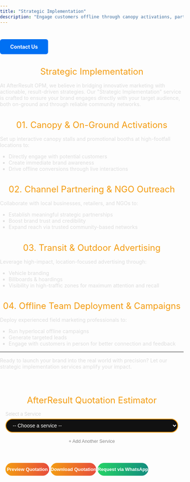 ```yaml
---
title: "Strategic Implementation"
description: "Engage customers offline through canopy activations, partnerships, and outdoor campaigns."
---
```

<a href="https://wa.me/919991283530?text=Hi%2C%20I%20am%20interested%20in%20Strategic%20Implementation%2C%20please%20arrange%20a%20call%20back." style="
  display: inline-block;
  padding: 12px 28px;
  background-color: #0070f3;
  color: #fff;
  border-radius: 6px;
  text-decoration: none;
  font-weight: bold;
  margin-top: 24px;
  transition: background 0.2s;
">
  Contact Us
</a>


## Strategic Implementation

At AfterResult OPM, we believe in bridging innovative marketing with actionable, result-driven strategies. Our "Strategic Implementation" service is crafted to ensure your brand engages directly with your target audience, both on-ground and through reliable community networks.

### 01. Canopy & On-Ground Activations
Set up interactive canopy stalls and promotional booths at high-footfall locations to:
- Directly engage with potential customers
- Create immediate brand awareness
- Drive offline conversions through live interactions

### 02. Channel Partnering & NGO Outreach
Collaborate with local businesses, retailers, and NGOs to:
- Establish meaningful strategic partnerships
- Boost brand trust and credibility
- Expand reach via trusted community-based networks

### 03. Transit & Outdoor Advertising
Leverage high-impact, location-focused advertising through:
- Vehicle branding
- Billboards & hoardings
- Visibility in high-traffic zones for maximum attention and recall

### 04. Offline Team Deployment & Campaigns
Deploy experienced field marketing professionals to:
- Run hyperlocal offline campaigns
- Generate targeted leads
- Engage with customers in person for better connection and feedback

---

Ready to launch your brand into the real world with precision? Let our strategic implementation services amplify your impact.


<meta charset="UTF-8">
<meta name="viewport" content="width=device-width, initial-scale=1">
<title>AfterResult Quotation Estimator</title>
<style>
  body {
    font-family: "Inter", Arial, sans-serif;
    background: transparent;
    color: #ddd;
    margin: 0;
    padding: 0px;
  }
  #calculatorContainer {
    max-width: 900px;
    width: 100%;
    margin: 20px auto;
    padding: 15px;
    background: transparent;
    border-radius: 18px;
    border: 0px solid #f39c12;
    box-shadow: 0 0 0px #f39c12;
    box-sizing: border-box;
  }
  h2, h3 {
    color: #f39c12;
    font-weight: 400;
    font-size: 1.5rem;
    text-align: center;
    margin-bottom: 15px;
  }
  label {
    display: block;
    font-size: 13px;
    color: #ccc;
    margin-bottom: 5px;
    font-weight: 300;
  }
  select,
  input[type="number"],
  input[type="text"],
  input[type="email"],
  input[type="tel"] {
    width: 100%;
    padding: 8px 14px;
    border-radius: 20px;
    border: 2px solid #f39c12;
    background: #111;
    color: #fff;
    font-size: 14px;
    margin-bottom: 14px;

    outline: none;
    transition: border-color 0.3s;
    text-align: left;
  }
  select:hover,
  select:focus,
  input:hover,
  input:focus {
    border-color: #e67e22;
  }
  .button-row {
    display: ßex;
    gap: 12px;
    margin-bottom: 12px;
    margin-top: 8px;
    ßex-wrap: wrap;
  }
  button {
    ßex: 1;
    padding: 10px 0;
    border: none;
    border-radius: 25px;
    background: linear-gradient(90deg, #f39c12 0%, #e74c3c 100%);
    color: white;
    font-weight: 600;
    font-size: 0.80rem;
    cursor: pointer;
    margin-bottom: 0;
    transition: background 0.3s;
    min-width: 120px;
  }
  button.whatsapp {
    background: linear-gradient(90deg, #25d366 0%, #128c7e 100%);
  }
  button:hover {
    background: linear-gradient(90deg, #e67e22 0%, #c0392b 100%);
  }
  button.whatsapp:hover {
    background: linear-gradient(90deg, #128c7e 0%, #25d366 100%);
  }
  .hidden {
    display: none !important;
  }
  #estimatedPriceRange {
    color: #f39c12;
    font-weight: 600;
    font-size: 0.8rem;
    min-height: 24px;
    margin-bottom: 8px;
    white-space: pre-line;

    text-align: center;
  }
  #averagePriceRange {
    color: #aaa;
    font-weight: 400;
    font-size: 0.7rem;
    margin-bottom: 16px;
    text-align: center;
    font-style: italic;
  }
  .slider-row {
    display: ßex;
    align-items: center;
    gap: 8px;
    margin-bottom: 14px;
    justify-content: center;
  }
  .slider-row label {
    margin: 0 0 0 0;
    font-size: 0.9em;
    color: #bbb;
    font-weight: 400;
  }
  input[type="range"] {
    width: 240px;
    accent-color: #f39c12;
    height: 3px;
    background: linear-gradient(90deg, #f39c12 0%, #e74c3c 100%);
    border-radius: 2px;
    outline: none;
    margin: 0;
    -webkit-appearance: none;
  }
  input[type="range"]::-webkit-slider-thumb {
    -webkit-appearance: none;
    appearance: none;
    width: 10px;
    height: 18px;
    border-radius: 50%;
    background: #fff;
    border: 2px solid #f39c12;
    box-shadow: 0 2px 8px #0002;
    cursor: pointer;
    transition: background 0.2s;
  }
  input[type="range"]:focus::-webkit-slider-thumb {
    background: #f39c12;
    border-color: #e67e22;
  }
  input[type="range"]::-moz-range-thumb {

    width: 10px;
    height: 18px;
    border-radius: 50%;
    background: #fff;
    border: 2px solid #f39c12;
    box-shadow: 0 2px 8px #0002;
    cursor: pointer;
    transition: background 0.2s;
  }
  input[type="range"]:focus::-moz-range-thumb {
    background: #f39c12;
    border-color: #e67e22;
  }
  input[type="range"]::-ms-thumb {
    width: 10px;
    height: 18px;
    border-radius: 50%;
    background: #fff;
    border: 2px solid #f39c12;
    box-shadow: 0 2px 8px #0002;
    cursor: pointer;
    transition: background 0.2s;
  }
  .centered-checkboxes {
    display: ßex;
    ßex-wrap: wrap;
    justify-content: center;
    gap: 10px;
    font-size: 0.85em;
    margin-bottom: 6px;
  }
  .small-btn {
    background: transparent !important;
    color: #888 !important;
    border: none !important;
    font-size: 0.80em !important;
    font-weight: 400 !important;
    padding: 2px 8px !important;
    margin: 0 !important;
    min-width: unset !important;
    box-shadow: none !important;
    cursor: pointer;
    display: inline-block;
    vertical-align: middle;
  }
  .add-service-btn {
    display: block;
    width: auto;
    background: transparent !important;
    color: #888 !important;

    font-size: 0.85em !important;
    border: none !important;
    margin: 0 auto 10px auto !important;
    padding: 2px 8px !important;
    text-align: left;
    cursor: pointer;
    min-width: unset !important;
    box-shadow: none !important;
    font-weight: 400 !important;
  }
  .remove-service-btn {
    background: transparent !important;
    color: #e74c3c !important;
    font-size: 1.25em !important;
    border: none !important;
    margin-left: 6px !important;
    padding: 0 6px !important;
    cursor: pointer;
    vertical-align: middle;
    min-width: unset !important;
    box-shadow: none !important;
    font-weight: 700 !important;
    line-height: 1 !important;
    display: inline-block;
  }
  .remove-service-btn:focus {
    outline: 2px solid #e74c3c;
  }
  .remove-other-card-btn {
    background: transparent !important;
    color: #e74c3c !important;
    font-size: 1.25em !important;
    border: none !important;
    margin-left: 6px !important;
    padding: 0 6px !important;
    cursor: pointer;
    vertical-align: middle;
    min-width: unset !important;
    box-shadow: none !important;
    font-weight: 700 !important;
    line-height: 1 !important;
    display: inline-block;
    ßoat: right;
  }
  #quotePreviewSection {
    background: #fff;
    color: #222;
    border-radius: 10px;
    padding: 15px;
    box-shadow: 0 0 20px #f39c12;

    margin-top: 25px;
    font-family: "Inter", Arial, sans-serif;
    font-size: 13px;
    max-width: 500px;
    position: relative;
    overßow-x: auto;
  }
  #quotePreviewContent {
    max-width: 100%;
    margin: auto;
    text-align: left;
    word-wrap: break-word;
    position: relative;
    z-index: 2;
  }
  .watermark {
    position: absolute;
    top: 50%;
    left: 50%;
    transform: translate(-50%, -50%) rotate(-30deg);
    font-size: 5vw;
    color: rgba(243, 156, 18, 0.09);
    user-select: none;
    pointer-events: none;
    font-weight: 900;
    letter-spacing: 10px;
    white-space: nowrap;
    z-index: 1;
  }
  .quotation-header {
    display: ßex;
    align-items: center;
    gap: 14px;
    border-bottom: 2px solid #f39c12;
    padding-bottom: 6px;
    margin-bottom: 15px;
    ßex-wrap: wrap;
  }
  .quotation-header img {
    height: 50px;
    width: auto;
    border-radius: 8px;
    background: #fff;
    padding: 4px;
    ßex-shrink: 0;
  }
  .quotation-meta {
    display: ßex;
    ßex-wrap: wrap;
    justify-content: space-between;

    margin-bottom: 8px;
    font-size: 11px;
  }
  .quotation-section-title {
    color: #f39c12;
    font-size: 14px;
    margin-top: 15px;
    margin-bottom: 6px;
    font-weight: 600;
  }
  .quotation-table {
    width: 100%;
    border-collapse: collapse;
    margin-bottom: 12px;
    font-size: 13px;
  }
  .quotation-table th,
  .quotation-table td {
    border: 1px solid #ccc;
    padding: 6px 10px;
    text-align: left;
    font-size: 13px;
    font-weight: 400;
  }
  .quotation-table th {
    background: #f39c12;
    color: #fff;
    font-weight: 600;
    text-align: center;
  }
  .quotation-table td {
    text-align: center;
  }
  .quotation-table td.left {
    text-align: left;
  }
  .quotation-terms {
    font-size: 11px;
    color: #444;
    background: #f7f7f7;
    padding: 10px;
    border-radius: 6px;
    max-height: 120px;
    overßow-y: auto;
  }
  .quotation-sign {
    margin-top: 16px;
    font-size: 12px;
  }
  .qr-section {

    display: ßex;
    align-items: center;
    gap: 16px;
    margin-top: 16px;
    margin-bottom: 12px;
    ßex-wrap: wrap;
  }
  .qr-section img {
    width: 70px;
    height: 70px;
    border-radius: 8px;
    border: 1px solid #ccc;
    background: #fff;
    padding: 2px;
  }
  .qr-section .website-link {
    font-size: 13px;
    color: #1d6fa5;
    font-weight: 600;
    text-decoration: underline;
    word-break: break-word;
  }
  /* Popup form styles */
  #popupFormOverlay {
    position: Þxed;
    top: 0; left: 0; right: 0; bottom: 0;
    background: rgba(0,0,0,0.85);
    display: none;
    justify-content: center;
    align-items: center;
    z-index: 9999;
  }
  #popupFormOverlay.show {
    display: ßex;
  }
  #popupForm {
    background: #222;
    padding: 20px 25px;
    border-radius: 15px;
    max-width: 400px;
    width: 90%;
    box-sizing: border-box;
    box-shadow: 0 0 15px #f39c12;
  }
  #popupForm h3 {
    color: #f39c12;
    margin-top: 0;
    margin-bottom: 15px;
    font-weight: 400;
    text-align: center;

  }
  #popupForm label {
    color: #ccc;
    font-size: 13px;
    margin-bottom: 4px;
    display: block;
  }
  #popupForm input {
    width: 100%;
    padding: 8px 14px;
    border-radius: 20px;
    border: 2px solid #f39c12;
    background: #111;
    color: #fff;
    font-size: 14px;
    margin-bottom: 14px;
    outline: none;
    transition: border-color 0.3s;
    text-align: left;
  }
  #popupForm input:focus {
    border-color: #e67e22;
  }
  #popupForm .button-row {
    display: ßex;
    justify-content: space-between;
    gap: 10px;
  }
  #popupForm button {
    ßex: 1;
    padding: 10px 0;
    border: none;
    border-radius: 25px;
    background: linear-gradient(90deg, #f39c12 0%, #e74c3c 100%);
    color: white;
    font-weight: 700;
    font-size: 0.9rem;
    cursor: pointer;
    transition: background 0.3s;
  }
  #popupForm button:hover {
    background: linear-gradient(90deg, #e67e22 0%, #c0392b 100%);
  }
  @media (max-width: 600px) {
    #calculatorContainer {
      padding: 7px;
    }
    .quotation-header img {
      height: 38px;
    }

    .quotation-table th, .quotation-table td {
      padding: 4px 4px;
      font-size: 12px;
    }
    .qr-section img {
      width: 50px;
      height: 50px;
    }
    .button-row {
      gap: 7px;
    }
  }
</style>
<div id="calculatorContainer" role="main" aria-label="Quotation Estimator">
  <h2>AfterResult Quotation Estimator</h2>
  <div id="multiServiceList"></div>
  <div id="serviceSelectorContainer">
    <label for="serviceSelect">Select a Service</label>
    <select id="serviceSelect" aria-label="Select a service">
      <option value="" disabled="" selected="">-- Choose a service --</option>
      <option value="Logo Design">Logo Design</option>
      <option value="Basic Website">Basic Website</option>
      <option value="Advanced Website">Advanced Website</option>
      <option value="Social Media Management">Social Media Management</option>
      <option value="SEO Services">SEO Services</option>
      <option value="App Development">App Development</option>
      <option value="Content Writing">Content Writing</option>
      <option value="eCommerce Store">eCommerce Store</option>
      <option value="Marketplace Management">Marketplace Management</option>
      <option value="Digital Marketing">Digital Marketing</option>
      <option value="Branding Services">Branding Services</option>
      <option value="Instagram Followers">Instagram Followers</option>
      <option value="Meta and Google Ads">Meta Ads and Google Ads</option>
      <option value="3D / Product Design">3D or Product Design</option>
      <option value="Other">Other (Request Quote)</option>
    </select>
    <button id="addServiceBtn" class="add-service-btn" type="button" style="font-
size:12px;">+ Add Another Service</button>
  </div>
  <div id="complexityWrapper" class="hidden">
    <label for="complexitySelect">Select Project Complexity</label>
    <select id="complexitySelect" aria-label="Select project complexity">
      <option value="" disabled="" selected="">-- Choose complexity --</option>
      <option value="Basic">Basic</option>
      <option value="Moderate">Moderate</option>
      <option value="Advanced">Advanced</option>
    </select>

  </div>
  <div id="categoryWrapper" class="hidden">
    <label for="categorySelect">Select Category</label>
    <select id="categorySelect" aria-label="Select category">
      <option value="" disabled="" selected="">-- Choose category --</option>
      <option value="Lifestyle">Lifestyle</option>
      <option value="Education">Education</option>
      <option value="Furniture &amp; Home Decor">Furniture &amp; Home Decor</
option>
      <option value="E-commerce">E-commerce</option>
      <option value="Service-Based Business">Service-Based Business</option>
      <option value="Other">Other</option>
    </select>
    <input type="text" id="customCategoryInput" class="hidden" placeholder="Enter 
your category" style="margin-bottom:10px;">
  </div>
  <div id="brandNameWrapper" class="hidden">
    <label for="brandNameInput">Brand Name</label>
    <input type="text" id="brandNameInput" placeholder="Enter your brand name">
  </div>
  <div id="brandDescWrapper" class="hidden">
    <label for="brandDescInput">Brand Description (Optional)</label>
    <input type="text" id="brandDescInput" placeholder="Describe your brand 
(optional)">
  </div>
  <div id="typeWrapper" class="hidden">
    <label for="typeSelect">Select Type</label>
    <select id="typeSelect" aria-label="Select type">
      <option value="" disabled="" selected="">-- Choose type --</option>
      <option value="Landing Page">Landing Page</option>
      <option value="E-commerce">E-commerce</option>
      <option value="Ed-Tech">Ed-Tech</option>
      <option value="Blog">Blog</option>
      <option value="News and Updates">News and Updates</option>
      <option value="Tools">Tools</option>
      <option value="Agency">Agency</option>
      <option value="Appointment">Appointment</option>
      <option value="Company ProÞle">Company ProÞle</option>
      <option value="Other">Other</option>
    </select>
    <input type="text" id="customTypeInput" class="hidden" placeholder="Enter type" 
style="margin-bottom:10px;">
  </div>
  <div id="durationSliderWrapper" class="hidden slider-row" aria-label="Select 
project duration">
    <label for="durationSlider" style="margin-bottom: 2px">Duration:</label>

    <span style="font-size: 0.85em; color: #aaa">1</span>
    <input type="range" id="durationSlider" min="1" max="36" value="1" aria-
valuemin="1" aria-valuemax="36" aria-valuenow="1" aria-label="Duration in 
months">
    <span id="durationSliderValue" style="font-size: 0.9em; color: #f39c12; font-
weight: 600">1</span>
    <span style="font-size: 0.85em; color: #aaa">36 months</span>
  </div>
  <div id="budgetWrapper" class="hidden">
    <label for="budgetInput">Enter Your Marketing Budget (
!
)</label>
    <input type="number" id="budgetInput" min="5000" step="1" placeholder="Enter 
amount (min 5000)">
    <span id="budgetMinMsg" style="color:#f39c12;font-
size:0.9em;display:none;">Minimum budget is 
!
5,000</span>
  </div>
  <div id="campaignObjectiveWrapper" class="hidden">
    <label for="campaignObjectiveSelect">Campaign Objective</label>
    <select id="campaignObjectiveSelect">
      <option value="" disabled="" selected="">-- Select Objective --</option>
      <option value="Sales">Sales</option>
      <option value="Leads">Leads</option>
      <option value="TrafÞc">TrafÞc</option>
      <option value="Engagement">Engagement</option>
      <option value="Awareness">Awareness</option>
    </select>
  </div>
  <div id="adsPlatformWrapper" class="hidden">
    <label>Select Ad Platforms</label>
    <div class="centered-checkboxes">
      <label><input type="checkbox" class="adsPlatform" value="Meta Ads"> Meta 
Ads</label>
      <label><input type="checkbox" class="adsPlatform" value="Google Ads"> 
Google Ads</label>
    </div>
  </div>
  <div id="productCountWrapper" class="hidden">
    <label for="productCount">Number of Products</label>
    <input type="number" id="productCount" min="1" max="10000" value="1">
  </div>
  <div id="marketplaceWrapper" class="hidden">
    <label>Select Marketplace Platforms</label>
    <div class="centered-checkboxes" id="marketplacePlatforms">
      <label><input type="checkbox" class="marketplacePlatform" value="Amazon"> 
Amazon</label>
      <label><input type="checkbox" class="marketplacePlatform" value="Flipkart"> 
Flipkart</label>

      <label><input type="checkbox" class="marketplacePlatform" value="Flipkart"> 
Flipkart</label>
      <label><input type="checkbox" class="marketplacePlatform" value="Other"> 
Other</label>
    </div>
    <input type="text" id="customMarketplaceInput" class="hidden" 
placeholder="Enter platform name">
    <div id="marketplaceProductCountWrapper" class="hidden">
      <label for="marketplaceProductCount">Number of Products</label>
      <input type="number" id="marketplaceProductCount" min="1" max="10000" 
value="1">
    </div>
  </div>
  <div id="smmPlatformsWrapper" class="hidden checkboxGroup" aria-label="Select 
social media platforms">
    <label>Select Platforms</label><br>
    <label><input type="checkbox" class="smmPlatform" value="Instagram"> 
Instagram</label>
    <label><input type="checkbox" class="smmPlatform" value="Facebook"> 
Facebook</label>
    <label><input type="checkbox" class="smmPlatform" value="LinkedIn"> 
LinkedIn</label>
    <label><input type="checkbox" class="smmPlatform" value="Twitter"> Twitter</
label>
    <label><input type="checkbox" class="smmPlatform" value="YouTube"> 
YouTube</label>
    <label><input type="checkbox" class="smmPlatform" value="Other"> Other</
label>
    <input type="text" id="customSmmPlatformInput" class="hidden" 
placeholder="Enter platform name">
  </div>
  <div id="seoTypeWrapper" class="hidden">
    <label for="seoTypeSelect">SEO Service Type</label>
    <select id="seoTypeSelect">
      <option value="" disabled="" selected="">-- Select SEO Type --</option>
      <option value="On-page">On-page SEO</option>
      <option value="Off-page">Off-page SEO</option>
      <option value="Both">On-page + Off-page SEO</option>
    </select>
  </div>
  <div id="appDescWrapper" class="hidden">
    <label for="appDescInput">App Description (Optional)</label>
    <input type="text" id="appDescInput" placeholder="Describe your app (optional)">
  </div>
  <div id="ecommerceProductCountWrapper" class="hidden">
    <label for="ecommerceProductCount">Number of Products</label>
    <input type="number" id="ecommerceProductCount" min="1" max="10000" 
value="1">

    <input type="number" id="ecommerceProductCount" min="1" max="10000" 
value="1">
  </div>
  <div id="brandingMediumWrapper" class="hidden">
    <label for="brandingMediumSelect">Branding Medium</label>
    <select id="brandingMediumSelect">
      <option value="" disabled="" selected="">-- Select Medium --</option>
      <option value="Online">Online</option>
      <option value="Ofßine">Ofßine</option>
    </select>
  </div>
  <div id="brandingLocationWrapper" class="hidden">
    <label for="brandingLocationInput">Location (Only Delhi-NCR supported)</label>
    <input type="text" id="brandingLocationInput" list="brandingLocationList" 
placeholder="Type location">
    <datalist id="brandingLocationList">
      <option value="Delhi-NCR">
      </option><option value="Delhi">
      </option><option value="Noida">
      </option><option value="Gurgaon">
      </option><option value="Ghaziabad">
      </option><option value="Faridabad">
    </option></datalist>
    <span id="brandingLocationMsg" style="color:#f39c12;font-
size:0.9em;display:none;">We are currently not serving this area.</span>
  </div>
  <div id="followerWrapper" class="hidden">
    <label for="followerPlatformSelect">Select Platform</label>
    <select id="followerPlatformSelect">
      <option value="" disabled="" selected="">-- Select Platform --</option>
      <option value="Instagram">Instagram</option>
      <option value="Facebook">Facebook</option>
      <option value="LinkedIn">LinkedIn</option>
      <option value="Other">Other</option>
    </select>
    <input type="text" id="customFollowerPlatformInput" class="hidden" 
placeholder="Enter platform name">
    <label for="followerCount">Number of Followers (Min 50, step 50)</label>
    <input type="number" id="followerCount" min="50" step="50" value="50">
    <span id="followerRangeMsg" style="color:#f39c12;font-
size:0.9em;display:none;">Min 50, step 50. Price is for every 50 followers.</span>
  </div>
  <div id="productDesignWrapper" class="hidden">
    <label for="productDesignCount">Number of Products</label>
    <input type="number" id="productDesignCount" min="1" max="10000" value="1">
    <span id="productDesignRangeMsg" style="color:#f39c12;font-
size:0.9em;display:none;">For more than 10 products, only request quote via 
WhatsApp.</span>

  </div>
  <div id="otherServiceWrapper" class="hidden">
    <label for="otherServiceDesc">Describe Your Service Request</label>
    <input type="text" id="otherServiceDesc" placeholder="Describe your 
requirement">
  </div>
  <div id="estimatedPriceRange"></div>
  <div id="averagePriceRange"></div>
  <div class="button-row" id="actionButtonsRow">
    <button id="previewQuoteBtn" type="button">Preview Quotation</button>
    <button id="downloadQuoteBtn" type="button">Download Quotation</button>
    <button id="whatsappQuoteBtn" class="whatsapp" type="button">Request via 
WhatsApp</button>
    <button id="callQuoteBtn" type="button" style="display:none;">Call for Custom 
Quote</button>
  </div>
  <div>
    <div id="quotePreviewSection" class="hidden">
      <div id="quotePreviewContent"></div>
    </div>
  </div>
</div>
<div id="popupFormOverlay">
  <form id="popupForm" autocomplete="off">
    <h3>Enter Your Details</h3>
    <label for="popupName">Name</label>
    <input type="text" id="popupName" required="">
    <label for="popupEmail">Email</label>
    <input type="email" id="popupEmail" required="">
    <label for="popupPhone">Phone</label>
    <input type="tel" id="popupPhone" pattern="[0-9]{10}" maxlength="10" 
required="">
    <div class="button-row">
      <button id="popupSubmitBtn" type="submit">Continue</button>
      <button id="popupCancelBtn" type="button">Cancel</button>
    </div>
  </form>
</div>
<script src="https://cdnjs.cloud
ß
are.com/ajax/libs/html2canvas/1.4.1/
html2canvas.min.js"></script>
<script src="https://cdnjs.cloud
ß
are.com/ajax/libs/jspdf/2.5.1/jspdf.umd.min.js"></
script>
<script>

/* --- UTILITY FUNCTIONS --- */
function formatINR(num) {
  if (typeof num === "string") num = parseInt(num, 10);
  if (isNaN(num)) return "";
  return "
!
" + num.toLocaleString("en-IN");
}
function formatRange(min, max) {
  return min === max ? formatINR(min) : `${formatINR(min)} Ð ${formatINR(max)}`;
}
function onlyDigits(str) {
  return String(str).replace(/\D/g, "");
}
function getTodayDateStr() {
  const d = new Date();
  return d.toLocaleDateString("en-IN", {year: "numeric", month: "short", day: "2-
digit"});
}
/* --- GLOBAL STATE --- */
let multiServices = [];
let currentServiceIndex = 0;
let userDetails = { name: "", email: "", phone: "" };
let quotePreviewData = null;
/* --- ELEMENTS --- */
const serviceSelect = document.getElementById("serviceSelect");
const addServiceBtn = document.getElementById("addServiceBtn");
const multiServiceList = document.getElementById("multiServiceList");
const complexityWrapper = document.getElementById("complexityWrapper");
const complexitySelect = document.getElementById("complexitySelect");
const categoryWrapper = document.getElementById("categoryWrapper");
const categorySelect = document.getElementById("categorySelect");
const customCategoryInput = document.getElementById("customCategoryInput");
const brandNameWrapper = document.getElementById("brandNameWrapper");
const brandNameInput = document.getElementById("brandNameInput");
const brandDescWrapper = document.getElementById("brandDescWrapper");
const brandDescInput = document.getElementById("brandDescInput");
const typeWrapper = document.getElementById("typeWrapper");
const typeSelect = document.getElementById("typeSelect");
const customTypeInput = document.getElementById("customTypeInput");
const durationSliderWrapper = document.getElementById("durationSliderWrapper");
const durationSlider = document.getElementById("durationSlider");
const durationSliderValue = document.getElementById("durationSliderValue");
const budgetWrapper = document.getElementById("budgetWrapper");
const budgetInput = document.getElementById("budgetInput");
const budgetMinMsg = document.getElementById("budgetMinMsg");
const campaignObjectiveWrapper = 
document.getElementById("campaignObjectiveWrapper");
const campaignObjectiveSelect = 
document.getElementById("campaignObjectiveSelect");

const adsPlatformWrapper = document.getElementById("adsPlatformWrapper");
const productCountWrapper = document.getElementById("productCountWrapper");
const productCount = document.getElementById("productCount");
const marketplaceWrapper = document.getElementById("marketplaceWrapper");
const marketplacePlatforms = document.getElementById("marketplacePlatforms");
const customMarketplaceInput = 
document.getElementById("customMarketplaceInput");
const marketplaceProductCountWrapper = 
document.getElementById("marketplaceProductCountWrapper");
const marketplaceProductCount = 
document.getElementById("marketplaceProductCount");
const smmPlatformsWrapper = 
document.getElementById("smmPlatformsWrapper");
const customSmmPlatformInput = 
document.getElementById("customSmmPlatformInput");
const seoTypeWrapper = document.getElementById("seoTypeWrapper");
const seoTypeSelect = document.getElementById("seoTypeSelect");
const appDescWrapper = document.getElementById("appDescWrapper");
const appDescInput = document.getElementById("appDescInput");
const ecommerceProductCountWrapper = 
document.getElementById("ecommerceProductCountWrapper");
const ecommerceProductCount = 
document.getElementById("ecommerceProductCount");
const brandingMediumWrapper = 
document.getElementById("brandingMediumWrapper");
const brandingMediumSelect = 
document.getElementById("brandingMediumSelect");
const brandingLocationWrapper = 
document.getElementById("brandingLocationWrapper");
const brandingLocationInput = document.getElementById("brandingLocationInput");
const brandingLocationMsg = document.getElementById("brandingLocationMsg");
const followerWrapper = document.getElementById("followerWrapper");
const followerPlatformSelect = document.getElementById("followerPlatformSelect");
const customFollowerPlatformInput = 
document.getElementById("customFollowerPlatformInput");
const followerCount = document.getElementById("followerCount");
const followerRangeMsg = document.getElementById("followerRangeMsg");
const productDesignWrapper = 
document.getElementById("productDesignWrapper");
const productDesignCount = document.getElementById("productDesignCount");
const productDesignRangeMsg = 
document.getElementById("productDesignRangeMsg");
const otherServiceWrapper = document.getElementById("otherServiceWrapper");
const otherServiceDesc = document.getElementById("otherServiceDesc");
const estimatedPriceRange = document.getElementById("estimatedPriceRange");
const averagePriceRange = document.getElementById("averagePriceRange");
const previewQuoteBtn = document.getElementById("previewQuoteBtn");
const downloadQuoteBtn = document.getElementById("downloadQuoteBtn");
const whatsappQuoteBtn = document.getElementById("whatsappQuoteBtn");
const callQuoteBtn = document.getElementById("callQuoteBtn");

const quotePreviewSection = document.getElementById("quotePreviewSection");
const quotePreviewContent = document.getElementById("quotePreviewContent");
const popupFormOverlay = document.getElementById("popupFormOverlay");
const popupForm = document.getElementById("popupForm");
const popupName = document.getElementById("popupName");
const popupEmail = document.getElementById("popupEmail");
const popupPhone = document.getElementById("popupPhone");
const popupSubmitBtn = document.getElementById("popupSubmitBtn");
const popupCancelBtn = document.getElementById("popupCancelBtn");
const actionButtonsRow = document.getElementById("actionButtonsRow");
/* --- LOGIC CONSTANTS --- */
const LOGO_PRICING = {
  "Basic": 1800,
  "Moderate": 3500,
  "Advanced": 6500
};
const WEBSITE_PRICING = {
  "Basic Website": {
    "Basic": 5000,
    "Moderate": 9000,
    "Advanced": 16000
  },
  "Advanced Website": {
    "Basic": 17000,
    "Moderate": 32000,
    "Advanced": 55000
  }
};
const WEBSITE_TYPES = [
  "Landing Page", "E-commerce", "Ed-Tech", "Blog", "News and Updates",
  "Tools", "Agency", "Appointment", "Company ProÞle", "Other"
];
const SMM_PRICING = {
  "Basic": 3500,
  "Moderate": 6500,
  "Advanced": 12000
};
const SEO_PRICING = {
  "On-page": 5000,
  "Off-page": 14000,
  "Both": 17000
};
const APP_PRICING = {
  "Basic": 35000,
  "Moderate": 65000,
  "Advanced": 120000
};
const ECOMMERCE_PRICING = {
  1: 50,

  10: 450
};
const MARKETPLACE_PRICING_PER_PRODUCT = 250;
const BRANDING_ONLINE_PRICING = {
  "Basic": 12000,
  "Moderate": 22000,
  "Advanced": 35000
};
const BRANDING_OFFLINE_RANGE = [35000, 60000];
const FOLLOWER_PRICING = {
  "Instagram": 45,
  "Facebook": 45,
  "LinkedIn": 65,
  "Other": 45
};
const FOLLOWER_OTHER_MAX = 100;
const FOLLOWER_STEP = 50;
const FOLLOWER_MIN = 50;
const ADS_BASE_PRICING = {
  "Sales": 6000,
  "Leads": 6000,
  "TrafÞc": 3000,
  "Engagement": 3000,
  "Awareness": 2500
};
const PRODUCT_DESIGN_RANGE = [6000, 13000];
const CONTENT_WRITING_PRICING = {
  "Basic": 2500,
  "Moderate": 4500,
  "Advanced": 8000
};
/* --- FIELD RESET/SHOW/HIDE LOGIC --- */
function resetAllFields() {
  // Hide all
  complexityWrapper.classList.add("hidden");
  categoryWrapper.classList.add("hidden");
  customCategoryInput.classList.add("hidden");
  brandNameWrapper.classList.add("hidden");
  brandDescWrapper.classList.add("hidden");
  typeWrapper.classList.add("hidden");
  customTypeInput.classList.add("hidden");
  durationSliderWrapper.classList.add("hidden");
  budgetWrapper.classList.add("hidden");
  budgetInput.value = "";
  budgetMinMsg.style.display = "none";
  campaignObjectiveWrapper.classList.add("hidden");
  campaignObjectiveSelect.value = "";
  adsPlatformWrapper.classList.add("hidden");
  productCountWrapper.classList.add("hidden");

  productCount.value = 1;
  marketplaceWrapper.classList.add("hidden");
  customMarketplaceInput.classList.add("hidden");
  marketplaceProductCountWrapper.classList.add("hidden");
  marketplaceProductCount.value = 1;
  smmPlatformsWrapper.classList.add("hidden");
  customSmmPlatformInput.classList.add("hidden");
  seoTypeWrapper.classList.add("hidden");
  seoTypeSelect.value = "";
  appDescWrapper.classList.add("hidden");
  appDescInput.value = "";
  ecommerceProductCountWrapper.classList.add("hidden");
  ecommerceProductCount.value = 1;
  brandingMediumWrapper.classList.add("hidden");
  brandingMediumSelect.value = "";
  brandingLocationWrapper.classList.add("hidden");
  brandingLocationInput.value = "";
  brandingLocationMsg.style.display = "none";
  followerWrapper.classList.add("hidden");
  followerPlatformSelect.value = "";
  customFollowerPlatformInput.classList.add("hidden");
  followerCount.value = 50;
  followerRangeMsg.style.display = "none";
  productDesignWrapper.classList.add("hidden");
  productDesignCount.value = 1;
  productDesignRangeMsg.style.display = "none";
  otherServiceWrapper.classList.add("hidden");
  otherServiceDesc.value = "";
  estimatedPriceRange.textContent = "";
  averagePriceRange.textContent = "";
  // Uncheck all checkboxes
  document.querySelectorAll('input[type="checkbox"]').forEach(cb => cb.checked = 
false);
  // Hide custom platform inputs
  customSmmPlatformInput.value = "";
  customMarketplaceInput.value = "";
  customFollowerPlatformInput.value = "";
  // Hide action buttons
  previewQuoteBtn.style.display = "";
  downloadQuoteBtn.style.display = "";
  whatsappQuoteBtn.style.display = "";
  callQuoteBtn.style.display = "none";
  // Enable all buttons
  previewQuoteBtn.disabled = false;
  downloadQuoteBtn.disabled = false;
  whatsappQuoteBtn.disabled = false;
  callQuoteBtn.disabled = false;
}
function showRelevantFields(service) {
  resetAllFields();

  // Show only relevant Þelds
  switch (service) {
    case "Logo Design":
      complexityWrapper.classList.remove("hidden");
      categoryWrapper.classList.remove("hidden");
      brandNameWrapper.classList.remove("hidden");
      brandDescWrapper.classList.remove("hidden");
      break;
    case "Basic Website":
    case "Advanced Website":
      complexityWrapper.classList.remove("hidden");
      typeWrapper.classList.remove("hidden");
      break;
    case "Social Media Management":
      complexityWrapper.classList.remove("hidden");
      smmPlatformsWrapper.classList.remove("hidden");
      durationSliderWrapper.classList.remove("hidden");
      break;
    case "SEO Services":
      seoTypeWrapper.classList.remove("hidden");
      durationSliderWrapper.classList.remove("hidden");
      break;
    case "App Development":
      complexityWrapper.classList.remove("hidden");
      appDescWrapper.classList.remove("hidden");
      break;
    case "Content Writing":
      complexityWrapper.classList.remove("hidden");
      durationSliderWrapper.classList.remove("hidden");
      break;
    case "eCommerce Store":
      ecommerceProductCountWrapper.classList.remove("hidden");
      break;
    case "Marketplace Management":
      marketplaceWrapper.classList.remove("hidden");
      marketplaceProductCountWrapper.classList.remove("hidden");
      break;
    case "Digital Marketing":
      budgetWrapper.classList.remove("hidden");
      campaignObjectiveWrapper.classList.remove("hidden");
      durationSliderWrapper.classList.remove("hidden");
      break;
    case "Branding Services":
      brandingMediumWrapper.classList.remove("hidden");
      complexityWrapper.classList.remove("hidden");
      break;
    case "Instagram Followers":
      followerWrapper.classList.remove("hidden");
      break;
    case "Meta and Google Ads":

      budgetWrapper.classList.remove("hidden");
      campaignObjectiveWrapper.classList.remove("hidden");
      adsPlatformWrapper.classList.remove("hidden");
      durationSliderWrapper.classList.remove("hidden");
      break;
    case "3D / Product Design":
      productDesignWrapper.classList.remove("hidden");
      break;
    case "Other":
      otherServiceWrapper.classList.remove("hidden");
      break;
  }
}
function isOtherSelected() {
  // Checks if 'Other' is selected in any relevant dropdown or checkbox
  if (serviceSelect.value === "Other") return true;
  if (categoryWrapper.classList.contains("hidden") === false && categorySelect.value 
=== "Other") return true;
  if (typeWrapper.classList.contains("hidden") === false && typeSelect.value === 
"Other") return true;
  if (marketplaceWrapper.classList.contains("hidden") === false) {
    let checked = 
Array.from(document.querySelectorAll(".marketplacePlatform:checked")).map(cb => 
cb.value);
    if (checked.includes("Other")) return true;
  }
  if (smmPlatformsWrapper.classList.contains("hidden") === false) {
    let checked = 
Array.from(document.querySelectorAll(".smmPlatform:checked")).map(cb => 
cb.value);
    if (checked.includes("Other")) return true;
  }
  if (followerWrapper.classList.contains("hidden") === false && 
followerPlatformSelect.value === "Other") return true;
  return false;
}
function handleOtherSelection() {
  // Hide preview/download/whatsapp, show call for custom quote, show message if 
needed
  if (isOtherSelected()) {
    previewQuoteBtn.style.display = "none";
    downloadQuoteBtn.style.display = "none";
    whatsappQuoteBtn.style.display = "none";
    callQuoteBtn.style.display = "";
    estimatedPriceRange.textContent = "Custom service can only be requested by 
WhatsApp or by call.";
    averagePriceRange.textContent = "";
  } else {
    previewQuoteBtn.style.display = "";
    downloadQuoteBtn.style.display = "";

    whatsappQuoteBtn.style.display = "";
    callQuoteBtn.style.display = "none";
  }
}
/* --- FIELD EVENTS & DYNAMIC LOGIC --- */
serviceSelect.addEventListener("change", function() {
  currentServiceIndex = 0;
  showRelevantFields(serviceSelect.value);
  handleOtherSelection();
  updatePrice();
  updateMultiServiceUI();
});
addServiceBtn.addEventListener("click", function() {
  // Save current service to multiServices
  if (!serviceSelect.value) return;
  saveCurrentServiceToMulti();
  // Reset all Þelds for new service
  serviceSelect.value = "";
  resetAllFields();
  updateMultiServiceUI();
});
function saveCurrentServiceToMulti() {
  let data = collectCurrentServiceData();
  if (!data || !data.service) return;
  multiServices.push(data);
}
function removeServiceAtIndex(idx) {
  multiServices.splice(idx, 1);
  updateMultiServiceUI();
}
function updateMultiServiceUI() {
  // Show all selected services as tags with remove
  multiServiceList.innerHTML = "";
  if (multiServices.length > 0) {
    multiServices.forEach((svc, idx) => {
      let el = document.createElement("span");
      el.style.display = "inline-block";
      el.style.background = "#222";
      el.style.color = "#f39c12";
      el.style.border = "1px solid #f39c12";
      el.style.borderRadius = "14px";
      el.style.padding = "2px 12px";
      el.style.margin = "0 6px 8px 0";
      el.style.fontSize = "13px";
      el.textContent = svc.service;
      let rm = document.createElement("button");
      rm.type = "button";
      rm.className = "remove-service-btn";
      rm.innerHTML = "&times;";

      rm.title = "Remove";
      rm.onclick = () => { removeServiceAtIndex(idx); updateMultiServiceUI(); };
      el.appendChild(rm);
      multiServiceList.appendChild(el);
    });
  }
  addServiceBtn.style.display = (serviceSelect.value && multiServices.length < 8) ? 
"" : "";
}
function collectCurrentServiceData() {
  let svc = serviceSelect.value;
  if (!svc) return null;
  let obj = { service: svc };
  // Collect all relevant Þelds for this service
  switch (svc) {
    case "Logo Design":
      obj.complexity = complexitySelect.value;
      obj.category = categorySelect.value === "Other" ? customCategoryInput.value : 
categorySelect.value;
      obj.brandName = brandNameInput.value;
      obj.brandDesc = brandDescInput.value;
      obj.isOther = (categorySelect.value === "Other");
      break;
    case "Basic Website":
    case "Advanced Website":
      obj.complexity = complexitySelect.value;
      obj.type = typeSelect.value === "Other" ? customTypeInput.value : 
typeSelect.value;
      obj.isOther = (typeSelect.value === "Other");
      break;
    case "Social Media Management":
      obj.complexity = complexitySelect.value;
      obj.platforms = 
Array.from(document.querySelectorAll(".smmPlatform:checked")).map(cb => 
cb.value === "Other" ? customSmmPlatformInput.value : cb.value);
      obj.duration = durationSlider.value;
      obj.isOther = 
Array.from(document.querySelectorAll(".smmPlatform:checked")).map(cb => 
cb.value).includes("Other");
      break;
    case "SEO Services":
      obj.seoType = seoTypeSelect.value;
      obj.duration = durationSlider.value;
      break;
    case "App Development":
      obj.complexity = complexitySelect.value;
      obj.appDesc = appDescInput.value;
      break;
    case "Content Writing":
      obj.complexity = complexitySelect.value;

      obj.duration = durationSlider.value;
      break;
    case "eCommerce Store":
      obj.productCount = ecommerceProductCount.value;
      break;
    case "Marketplace Management":
      obj.platforms = 
Array.from(document.querySelectorAll(".marketplacePlatform:checked")).map(cb => 
cb.value === "Other" ? customMarketplaceInput.value : cb.value);
      obj.productCount = marketplaceProductCount.value;
      obj.isOther = 
Array.from(document.querySelectorAll(".marketplacePlatform:checked")).map(cb => 
cb.value).includes("Other");
      break;
    case "Digital Marketing":
      obj.budget = budgetInput.value;
      obj.objective = campaignObjectiveSelect.value;
      obj.duration = durationSlider.value;
      break;
    case "Branding Services":
      obj.medium = brandingMediumSelect.value;
      obj.complexity = complexitySelect.value;
      obj.location = brandingLocationInput.value;
      break;
    case "Instagram Followers":
      obj.platform = followerPlatformSelect.value === "Other" ? 
customFollowerPlatformInput.value : followerPlatformSelect.value;
      obj.followerCount = followerCount.value;
      obj.isOther = (followerPlatformSelect.value === "Other");
      break;
    case "Meta and Google Ads":
      obj.budget = budgetInput.value;
      obj.objective = campaignObjectiveSelect.value;
      obj.platforms = 
Array.from(document.querySelectorAll(".adsPlatform:checked")).map(cb => 
cb.value);
      obj.duration = durationSlider.value;
      break;
    case "3D / Product Design":
      obj.productCount = productDesignCount.value;
      break;
    case "Other":
      obj.desc = otherServiceDesc.value;
      obj.isOther = true;
      break;
  }
  return obj;
}
/* --- CATEGORY/TYPE 'Other' HANDLING --- */

categorySelect.addEventListener("change", function() {
  if (categorySelect.value === "Other") {
    customCategoryInput.classList.remove("hidden");
  } else {
    customCategoryInput.classList.add("hidden");
  }
  handleOtherSelection();
  updatePrice();
});
customCategoryInput.addEventListener("input", function() {
  handleOtherSelection();
  updatePrice();
});
typeSelect.addEventListener("change", function() {
  if (typeSelect.value === "Other") {
    customTypeInput.classList.remove("hidden");
  } else {
    customTypeInput.classList.add("hidden");
  }
  handleOtherSelection();
  updatePrice();
});
customTypeInput.addEventListener("input", function() {
  handleOtherSelection();
  updatePrice();
});
/* --- BRANDING LOCATION SUGGESTION/RESTRICTION --- */
brandingMediumSelect.addEventListener("change", function() {
  if (brandingMediumSelect.value === "Ofßine") {
    brandingLocationWrapper.classList.remove("hidden");
  } else {
    brandingLocationWrapper.classList.add("hidden");
    brandingLocationMsg.style.display = "none";
  }
  updatePrice();
});
brandingLocationInput.addEventListener("input", function() {
  if (brandingLocationInput.value && 
brandingLocationInput.value.toLowerCase().indexOf("delhi") === -1 && 
brandingLocationInput.value.toLowerCase().indexOf("ncr") === -1) {
    brandingLocationMsg.style.display = "";
    estimatedPriceRange.textContent = "";
    previewQuoteBtn.style.display = "none";
    downloadQuoteBtn.style.display = "none";
    whatsappQuoteBtn.style.display = "none";
    callQuoteBtn.style.display = "none";
  } else {
    brandingLocationMsg.style.display = "none";
    previewQuoteBtn.style.display = "";

    downloadQuoteBtn.style.display = "";
    whatsappQuoteBtn.style.display = "";
    callQuoteBtn.style.display = "none";
    updatePrice();
  }
});
/* --- SOCIAL MEDIA MANAGEMENT 'Other' HANDLING --- */
document.querySelectorAll(".smmPlatform").forEach(cb => {
  cb.addEventListener("change", function() {
    let checked = 
Array.from(document.querySelectorAll(".smmPlatform:checked")).map(cb => 
cb.value);
    if (checked.includes("Other")) {
      customSmmPlatformInput.classList.remove("hidden");
      // If other is checked, do not select all others
      document.querySelectorAll(".smmPlatform").forEach(cb2 => {
        if (cb2.value !== "Other") cb2.checked = false;
      });
    } else {
      customSmmPlatformInput.classList.add("hidden");
    }
    handleOtherSelection();
    updatePrice();
  });
});
customSmmPlatformInput.addEventListener("input", function() {
  handleOtherSelection();
  updatePrice();
});
/* --- MARKETPLACE 'Other' HANDLING --- */
document.querySelectorAll(".marketplacePlatform").forEach(cb => {
  cb.addEventListener("change", function() {
    let checked = 
Array.from(document.querySelectorAll(".marketplacePlatform:checked")).map(cb => 
cb.value);
    if (checked.includes("Other")) {
      customMarketplaceInput.classList.remove("hidden");
      // Uncheck all others
      document.querySelectorAll(".marketplacePlatform").forEach(cb2 => {
        if (cb2.value !== "Other") cb2.checked = false;
      });
    } else {
      customMarketplaceInput.classList.add("hidden");
    }
    handleOtherSelection();
    updatePrice();
  });
});

customMarketplaceInput.addEventListener("input", function() {
  handleOtherSelection();
  updatePrice();
});
/* --- FOLLOWER SECTION --- */
followerPlatformSelect.addEventListener("change", function() {
  if (followerPlatformSelect.value === "Other") {
    customFollowerPlatformInput.classList.remove("hidden");
  } else {
    customFollowerPlatformInput.classList.add("hidden");
  }
  handleOtherSelection();
  updatePrice();
});
customFollowerPlatformInput.addEventListener("input", function() {
  handleOtherSelection();
  updatePrice();
});
followerCount.addEventListener("input", function() {
  let val = parseInt(followerCount.value, 10);
  if (isNaN(val) || val < FOLLOWER_MIN) followerCount.value = FOLLOWER_MIN;
  if (val % FOLLOWER_STEP !== 0) followerCount.value = Math.ceil(val / 
FOLLOWER_STEP) * FOLLOWER_STEP;
  updatePrice();
});
/* --- PRODUCT DESIGN --- */
productDesignCount.addEventListener("input", function() {
  let val = parseInt(productDesignCount.value, 10);
  if (isNaN(val) || val < 1) productDesignCount.value = 1;
  if (val > 10000) productDesignCount.value = 10000;
  updatePrice();
});
/* --- ECOMMERCE PRODUCT COUNT --- */
ecommerceProductCount.addEventListener("input", function() {
  let val = parseInt(ecommerceProductCount.value, 10);
  if (isNaN(val) || val < 1) ecommerceProductCount.value = 1;
  if (val > 10000) ecommerceProductCount.value = 10000;
  updatePrice();
});
/* --- MARKETPLACE PRODUCT COUNT --- */
marketplaceProductCount.addEventListener("input", function() {
  let val = parseInt(marketplaceProductCount.value, 10);
  if (isNaN(val) || val < 1) marketplaceProductCount.value = 1;
  if (val > 10000) marketplaceProductCount.value = 10000;
  updatePrice();
});

/* --- COMPLEXITY, TYPE, ETC --- */
complexitySelect.addEventListener("change", function() {
  updatePrice();
});
typeSelect.addEventListener("change", function() {
  updatePrice();
});
seoTypeSelect.addEventListener("change", function() {
  updatePrice();
});
brandingMediumSelect.addEventListener("change", function() {
  updatePrice();
});
durationSlider.addEventListener("input", function() {
  durationSliderValue.textContent = durationSlider.value;
  updatePrice();
});
/* --- BUDGET --- */
budgetInput.addEventListener("input", function() {
  let val = parseInt(budgetInput.value, 10);
  if (isNaN(val)) val = 0;
  if (val < 5000) {
    budgetMinMsg.style.display = "";
    budgetInput.value = 5000;
  } else {
    budgetMinMsg.style.display = "none";
  }
  updatePrice();
});
/* --- CAMPAIGN OBJECTIVE --- */
campaignObjectiveSelect.addEventListener("change", function() {
  updatePrice();
});
/* --- MAIN PRICING LOGIC --- */
function updatePrice() {
  let svc = serviceSelect.value;
  let price = 0, priceRange = "", showPrice = true, duration = 1;
  estimatedPriceRange.textContent = "";
  averagePriceRange.textContent = "";
  handleOtherSelection();
  // Hide price for 'Other'
  if (isOtherSelected()) {
    estimatedPriceRange.textContent = "Custom service can only be requested by 
WhatsApp or by call.";
    averagePriceRange.textContent = "";
    return;

  }
  switch (svc) {
    case "Logo Design":
      if (!complexitySelect.value) { showPrice = false; break; }
      if (categorySelect.value === "Other") { showPrice = false; break; }
      price = LOGO_PRICING[complexitySelect.value] || 0;
      priceRange = formatINR(price);
      break;
    case "Basic Website":
    case "Advanced Website":
      if (!complexitySelect.value) { showPrice = false; break; }
      if (typeSelect.value === "Other") { showPrice = false; break; }
      price = WEBSITE_PRICING[svc][complexitySelect.value] || 0;
      priceRange = formatINR(price);
      break;
    case "Social Media Management":
      if (!complexitySelect.value) { showPrice = false; break; }
      let platforms = 
Array.from(document.querySelectorAll(".smmPlatform:checked")).map(cb => 
cb.value);
      if (platforms.includes("Other")) { showPrice = false; break; }
      duration = parseInt(durationSlider.value, 10) || 1;
      price = SMM_PRICING[complexitySelect.value] * duration;
      priceRange = formatINR(price) + " (" + duration + " month" + (duration > 1 ? "s" : 
"") + ")";
      break;
    case "SEO Services":
      if (!seoTypeSelect.value) { showPrice = false; break; }
      duration = parseInt(durationSlider.value, 10) || 1;
      price = SEO_PRICING[seoTypeSelect.value] * duration;
      priceRange = formatINR(SEO_PRICING[seoTypeSelect.value]) + " /month, " + 
formatINR(price) + " (" + duration + " month" + (duration > 1 ? "s" : "") + ")";
      break;
    case "App Development":
      if (!complexitySelect.value) { showPrice = false; break; }
      price = APP_PRICING[complexitySelect.value];
      priceRange = formatINR(price);
      break;
    case "Content Writing":
      if (!complexitySelect.value) { showPrice = false; break; }
      duration = parseInt(durationSlider.value, 10) || 1;
      price = CONTENT_WRITING_PRICING[complexitySelect.value] * duration;
      priceRange = 
formatINR(CONTENT_WRITING_PRICING[complexitySelect.value]) + " /month, " + 
formatINR(price) + " (" + duration + " month" + (duration > 1 ? "s" : "") + ")";
      break;
    case "eCommerce Store":
      let prodCount = parseInt(ecommerceProductCount.value, 10) || 1;
      if (prodCount < 1) prodCount = 1;
      let full10s = Math.ßoor(prodCount / 10);

      let rem = prodCount % 10;
      price = full10s * ECOMMERCE_PRICING[10] + rem * 
ECOMMERCE_PRICING[1];
      priceRange = formatINR(price) + " (" + prodCount + " products)";
      break;
    case "Marketplace Management":
      let mpPlatforms = 
Array.from(document.querySelectorAll(".marketplacePlatform:checked")).map(cb => 
cb.value);
      if (mpPlatforms.includes("Other")) { showPrice = false; break; }
      let mpProdCount = parseInt(marketplaceProductCount.value, 10) || 1;
      price = mpProdCount * MARKETPLACE_PRICING_PER_PRODUCT;
      priceRange = formatINR(price) + " (" + mpProdCount + " products)";
      break;
    case "Digital Marketing":
      let budget = parseInt(budgetInput.value, 10) || 0;
      if (budget < 5000) { showPrice = false; break; }
      if (budget > 20000) {
        estimatedPriceRange.textContent = "20,000+ budget needs a custom quote. 
Only request via WhatsApp or call.";
        previewQuoteBtn.style.display = "none";
        downloadQuoteBtn.style.display = "none";
        whatsappQuoteBtn.style.display = "none";
        callQuoteBtn.style.display = "";
        return;
      }
      let dmObjective = campaignObjectiveSelect.value;
      let dmFee = 0;
      if (dmObjective === "Sales" || dmObjective === "Leads") dmFee = 6000;
      else if (dmObjective === "Traf
Þ
c" || dmObjective === "Engagement") dmFee = 
3500;
      else if (dmObjective === "Awareness") dmFee = 2500;
      price = budget + dmFee;
      priceRange = "Budget: " + formatINR(budget) + " + Service Fee: " + 
formatINR(dmFee) + " = " + formatINR(price);
      break;
    case "Branding Services":
      if (!complexitySelect.value || !brandingMediumSelect.value) { showPrice = false; 
break; }
      if (brandingMediumSelect.value === "Online") {
        price = BRANDING_ONLINE_PRICING[complexitySelect.value];
        priceRange = formatINR(price);
      } else if (brandingMediumSelect.value === "Ofßine") {
        priceRange = formatRange(BRANDING_OFFLINE_RANGE[0], 
BRANDING_OFFLINE_RANGE[1]);
      }
      break;
    case "Instagram Followers":
      if (!followerPlatformSelect.value) { showPrice = false; break; }
      if (followerPlatformSelect.value === "Other") { showPrice = false; break; }

      let fCount = parseInt(followerCount.value, 10) || 50;
      if (fCount < 50) fCount = 50;
      let per50 = FOLLOWER_PRICING[followerPlatformSelect.value] || 45;
      let total = Math.ceil(fCount / 50) * per50;
      price = total;
      priceRange = formatINR(per50) + " per 50, " + formatINR(total) + " (" + fCount + " 
followers)";
      break;
    case "Meta and Google Ads":
      let adsBudget = parseInt(budgetInput.value, 10) || 0;
      if (adsBudget < 5000) { showPrice = false; break; }
      let adsObjective = campaignObjectiveSelect.value;
      let adsFee = ADS_BASE_PRICING[adsObjective] || 3000;
      price = adsBudget + adsFee;
      priceRange = "Budget: " + formatINR(adsBudget) + " + Service Fee: " + 
formatINR(adsFee) + " = " + formatINR(price);
      break;
    case "3D / Product Design":
      let pdCount = parseInt(productDesignCount.value, 10) || 1;
      if (pdCount > 10) {
        estimatedPriceRange.textContent = "For more than 10 products, only request 
quote via WhatsApp or call.";
        previewQuoteBtn.style.display = "none";
        downloadQuoteBtn.style.display = "none";
        whatsappQuoteBtn.style.display = "none";
        callQuoteBtn.style.display = "";
        return;
      }
      priceRange = formatRange(PRODUCT_DESIGN_RANGE[0] * pdCount, 
PRODUCT_DESIGN_RANGE[1] * pdCount) + " (" + pdCount + " products)";
      break;
    case "Other":
      showPrice = false;
      break;
  }
  if (showPrice) {
    estimatedPriceRange.textContent = priceRange;
  } else {
    estimatedPriceRange.textContent = "";
  }
}
/* --- PREVIEW/WHATSAPP/DOWNLOAD BUTTONS --- */
previewQuoteBtn.addEventListener("click", function() {
  // If multiServices, preview all; else, preview current
  let allServices = [...multiServices];
  if (serviceSelect.value) {
    let data = collectCurrentServiceData();
    if (data && data.service) allServices.push(data);
  }

  if (allServices.length === 0) return;
  showPopupForm(() => {
    quotePreviewData = allServices;
    renderQuotePreview(allServices, userDetails);
    quotePreviewSection.classList.remove("hidden");
    window.scrollTo({top: quotePreviewSection.offsetTop - 30, behavior: "smooth"});
  });
});
downloadQuoteBtn.addEventListener("click", function() {
  // Download full preview as PDF (all pages, not just viewport)
  if (!quotePreviewData) {
    previewQuoteBtn.click();
    return;
  }
  let el = quotePreviewSection;
  el.style.background = "#fff";
  el.style.color = "#222";
  // Use html2canvas to render full content, then jsPDF to save
  html2canvas(el, {scrollY: -window.scrollY, useCORS:true, windowWidth: 
el.scrollWidth, windowHeight: el.scrollHeight, scale: 2})
    .then(canvas => {
      const imgData = canvas.toDataURL('image/png');
      const pdf = new window.jspdf.jsPDF({
        orientation: 'p',
        unit: 'pt',
        format: [canvas.width, canvas.height]
      });
      pdf.addImage(imgData, 'PNG', 0, 0, canvas.width, canvas.height);
      pdf.save('AfterResult_Quotation.pdf');
    });
});
whatsappQuoteBtn.addEventListener("click", function() {
  // WhatsApp with all details
  let allServices = [...multiServices];
  if (serviceSelect.value) {
    let data = collectCurrentServiceData();
    if (data && data.service) allServices.push(data);
  }
  if (allServices.length === 0) return;
  showPopupForm(() => {
    let msg = "Quotation Request from AfterResult:\n";
    msg += "Name: " + userDetails.name + "\n";
    msg += "Email: " + userDetails.email + "\n";
    msg += "Phone: " + userDetails.phone + "\n";
    allServices.forEach((svc, idx) => {
      msg += "\nService #" + (idx+1) + ": " + svc.service + "\n";
      Object.keys(svc).forEach(k => {
        if (k === "service" || k === "isOther") return;
        msg += k.replace(/([A-Z])/g, ' $1').replace(/^./, str => str.toUpperCase()) + ": " + 
svc[k] + "\n";

      });
    });
    let url = "https://wa.me/919999999999?text=" + encodeURIComponent(msg);
    window.open(url, "_blank");
  });
});
callQuoteBtn.addEventListener("click", function() {
  window.open("tel:+919999999999");
});
/* --- POPUP FORM LOGIC --- */
function showPopupForm(cb) {
  popupFormOverlay.classList.add("show");
  popupName.value = userDetails.name || "";
  popupEmail.value = userDetails.email || "";
  popupPhone.value = userDetails.phone || "";
  popupForm.onsubmit = function(e) {
    e.preventDefault();
    if (!popupName.value.trim() || !popupEmail.value.trim() || !
popupPhone.value.trim()) return;
    userDetails.name = popupName.value.trim();
    userDetails.email = popupEmail.value.trim();
    userDetails.phone = popupPhone.value.trim();
    popupFormOverlay.classList.remove("show");
    cb();
  };
  popupCancelBtn.onclick = function() {
    popupFormOverlay.classList.remove("show");
  };
}
/* --- QUOTATION PREVIEW LOGIC --- */
function renderQuotePreview(services, user) {
  let html = `
    <div class="quotation-header">
      <img src="https://www.afterresult.com/web/image/website/1/logo/AfterResult?
unique=c0bef19" alt="AfterResult Logo">
      <div>
        <div style="font-size:18px;font-weight:700;color:#f39c12;">AfterResult</div>
        <div style="font-size:13px;">Digital Services Quotation</div>
      </div>
    </div>
    <div class="quotation-meta">
      <span>Date: ${getTodayDateStr()}</span>
      <span>To: ${user.name} (${user.email}, ${user.phone})</span>
    </div>
    <div class="quotation-section-title">Quotation Details</div>
    <table class="quotation-table">
      <tr>
        <th>#</th>

        <th>Service</th>
        <th>Details</th>
        <th>Amount</th>
      </tr>
  `;
  let total = 0;
  services.forEach((svc, idx) => {
    let details = "";
    let amt = "";
    switch (svc.service) {
      case "Logo Design":
        details = `Complexity: ${svc.complexity || ""}<br>Category: ${svc.category || ""}
<br>Brand: ${svc.brandName || ""}` + (svc.brandDesc ? `<br>Description: $
{svc.brandDesc}` : "");
        if (!svc.isOther && svc.complexity) {
          amt = formatINR(LOGO_PRICING[svc.complexity] || 0);
          total += LOGO_PRICING[svc.complexity] || 0;
        } else {
          amt = "Custom Quote";
        }
        break;
      case "Basic Website":
      case "Advanced Website":
        details = `Complexity: ${svc.complexity || ""}<br>Type: ${svc.type || ""}`;
        if (!svc.isOther && svc.complexity) {
          amt = formatINR(WEBSITE_PRICING[svc.service][svc.complexity] || 0);
          total += WEBSITE_PRICING[svc.service][svc.complexity] || 0;
        } else {
          amt = "Custom Quote";
        }
        break;
      case "Social Media Management":
        details = `Complexity: ${svc.complexity || ""}<br>Platforms: ${svc.platforms ? 
svc.platforms.join(", ") : ""}<br>Duration: ${svc.duration || 1} month(s)`;
        if (!svc.isOther && svc.complexity) {
          let p = SMM_PRICING[svc.complexity] * (parseInt(svc.duration,10)||1);
          amt = formatINR(p);
          total += p;
        } else {
          amt = "Custom Quote";
        }
        break;
      case "SEO Services":
        details = `SEO Type: ${svc.seoType || ""}<br>Duration: ${svc.duration || 1} 
month(s)`;
        if (svc.seoType) {
          let p = SEO_PRICING[svc.seoType] * (parseInt(svc.duration,10)||1);
          amt = formatINR(p);
          total += p;
        }

        break;
      case "App Development":
        details = `Complexity: ${svc.complexity || ""}` + (svc.appDesc ? 
`<br>Description: ${svc.appDesc}` : "");
        if (svc.complexity) {
          amt = formatINR(APP_PRICING[svc.complexity]);
          total += APP_PRICING[svc.complexity];
        }
        break;
      case "Content Writing":
        details = `Complexity: ${svc.complexity || ""}<br>Duration: ${svc.duration || 1} 
month(s)`;
        if (svc.complexity) {
          let p = CONTENT_WRITING_PRICING[svc.complexity] * 
(parseInt(svc.duration,10)||1);
          amt = formatINR(p);
          total += p;
        }
        break;
      case "eCommerce Store":
        details = `Products: ${svc.productCount || 1}`;
        let prodCount = parseInt(svc.productCount,10)||1;
        let full10s = Math.ßoor(prodCount/10);
        let rem = prodCount%10;
        let p = full10s*ECOMMERCE_PRICING[10]+rem*ECOMMERCE_PRICING[1];
        amt = formatINR(p);
        total += p;
        break;
      case "Marketplace Management":
        details = `Platforms: ${svc.platforms ? svc.platforms.join(", ") : ""}<br>Products: 
${svc.productCount || 1}`;
        if (!svc.isOther) {
          let p = (parseInt(svc.productCount,10)||1) * 
MARKETPLACE_PRICING_PER_PRODUCT;
          amt = formatINR(p);
          total += p;
        } else {
          amt = "Custom Quote";
        }
        break;
      case "Digital Marketing":
        details = `Budget: ${formatINR(svc.budget||0)}<br>Objective: ${svc.objective || 
""}<br>Duration: ${svc.duration || 1} month(s)`;
        if (svc.budget > 20000) {
          amt = "Custom Quote";
        } else {
          let fee = 0;
          if (svc.objective === "Sales" || svc.objective === "Leads") fee = 6000;
          else if (svc.objective === "Traf
Þ
c" || svc.objective === "Engagement") fee = 
3500;

          else if (svc.objective === "Awareness") fee = 2500;
          let p = (parseInt(svc.budget,10)||0) + fee;
          amt = formatINR(p);
          total += p;
        }
        break;
      case "Branding Services":
        details = `Medium: ${svc.medium || ""}<br>Complexity: ${svc.complexity || ""}` + 
(svc.location ? `<br>Location: ${svc.location}` : "");
        if (svc.medium === "Online") {
          let p = BRANDING_ONLINE_PRICING[svc.complexity];
          amt = formatINR(p);
          total += p;
        } else if (svc.medium === "Ofßine") {
          amt = formatRange(BRANDING_OFFLINE_RANGE[0], 
BRANDING_OFFLINE_RANGE[1]);
        }
        break;
      case "Instagram Followers":
        details = `Platform: ${svc.platform || ""}<br>Followers: ${svc.followerCount || 50}
`;
        if (!svc.isOther) {
          let cnt = parseInt(svc.followerCount,10)||50;
          let per50 = FOLLOWER_PRICING[svc.platform]||45;
          let p = Math.ceil(cnt/50)*per50;
          amt = formatINR(p);
          total += p;
        } else {
          amt = "Custom Quote";
        }
        break;
      case "Meta and Google Ads":
        details = `Budget: ${formatINR(svc.budget||0)}<br>Objective: ${svc.objective || 
""}<br>Platforms: ${svc.platforms ? svc.platforms.join(", ") : ""}<br>Duration: $
{svc.duration || 1} month(s)`;
        let adsFee = ADS_BASE_PRICING[svc.objective] || 3000;
        let adsP = (parseInt(svc.budget,10)||0) + adsFee;
        amt = formatINR(adsP);
        total += adsP;
        break;
      case "3D / Product Design":
        details = `Products: ${svc.productCount || 1}`;
        let cnt = parseInt(svc.productCount,10)||1;
        if (cnt > 10) {
          amt = "Custom Quote";
        } else {
          amt = formatRange(PRODUCT_DESIGN_RANGE[0]*cnt, 
PRODUCT_DESIGN_RANGE[1]*cnt);
        }
        break;

      case "Other":
        details = svc.desc || "";
        amt = "Custom Quote";
        break;
    }
    html += `<tr>
      <td>${idx+1}</td>
      <td>${svc.service}</td>
      <td class="left">${details}</td>
      <td>${amt}</td>
    </tr>`;
  });
  html += `<tr>
    <th colspan="3" style="text-align:right;">Total</th>
    <th>${formatINR(total)}</th>
  </tr>`;
  html += `</table>
    <div class="quotation-section-title">Terms &amp; Conditions</div>
    <div class="quotation-terms">
      <ul>
        <li>Quotation valid for 15 days from date of issue.</li>
        <li>GST extra as applicable.</li>
        <li>50% advance payment required to start project.</li>
        <li>Delivery timelines as per project complexity and requirements.</li>
        <li>For custom/other services, Þnal price will be shared after discussion.</li>
        <li>For branding (ofßine), service limited to Delhi-NCR only.</li>
        <li>For digital marketing, budget above 
!
20,000 requires custom quote.</li>
        <li>All services subject to company policies and mutual agreement.</li>
      </ul>
    </div>
    <div class="quotation-sign">
      <b>AfterResult Team</b><br>
      <span style="font-size:11px;">www.afterresult.com | info@afterresult.com | 
+91-9999999999</span>
    </div>
    <div class="qr-section">
      <img src="https://www.afterresult.com/web/image/website/1/logo/AfterResult?
unique=c0bef19" alt="AfterResult Logo">
      <span class="website-link">www.afterresult.com</span>
    </div>
    <div class="watermark">AfterResult</div>
  `;
  quotePreviewContent.innerHTML = html;
}
/* --- INITIALIZE --- */
resetAllFields();
updateMultiServiceUI();
updatePrice();

</script>


